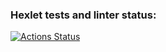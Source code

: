 ### Hexlet tests and linter status:
[![Actions Status](https://github.com/ilyaRozhkov/backend-project-6/actions/workflows/hexlet-check.yml/badge.svg)](https://github.com/ilyaRozhkov/backend-project-6/actions)